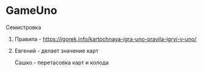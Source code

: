 # GameUno
Семистровка

1) Правила - https://igorek.info/kartochnaya-igra-uno-pravila-igryi-v-uno/
2) Евгений - делает значение карт

   Сашко   - перетасовка карт и колода
